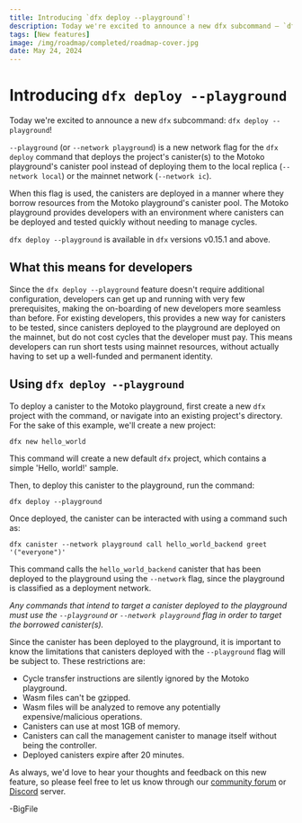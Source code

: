 ```yaml
---
title: Introducing `dfx deploy --playground`!
description: Today we're excited to announce a new dfx subcommand — `dfx deploy --playground`!
tags: [New features]
image: /img/roadmap/completed/roadmap-cover.jpg
date: May 24, 2024
---
```


# Introducing `dfx deploy --playground`

Today we're excited to announce a new `dfx` subcommand: `dfx deploy --playground`!

`--playground` (or `--network playground`) is a new network flag for the `dfx deploy` command that deploys the project's canister(s) to the Motoko playground's canister pool instead of deploying them to the local replica (`--network local`) or the mainnet network (`--network ic`). 

When this flag is used, the canisters are deployed in a manner where they borrow resources from the Motoko playground's canister pool. The Motoko playground provides developers with an environment where canisters can be deployed and tested quickly without needing to manage cycles.

`dfx deploy --playground` is available in `dfx` versions v0.15.1 and above.

## What this means for developers

Since the `dfx deploy --playground` feature doesn't require additional configuration, developers can get up and running with very few prerequisites, making the on-boarding of new developers more seamless than before. For existing developers, this provides a new way for canisters to be tested, since canisters deployed to the playground are deployed on the mainnet, but do not cost cycles that the developer must pay. This means developers can run short tests using mainnet resources, without actually having to set up a well-funded and permanent identity. 

## Using `dfx deploy --playground`

To deploy a canister to the Motoko playground, first create a new `dfx` project with the command, or navigate into an existing project's directory. For the sake of this example, we'll create a new project:

```
dfx new hello_world
```

This command will create a new default `dfx` project, which contains a simple 'Hello, world!' sample.

Then, to deploy this canister to the playground, run the command:

```
dfx deploy --playground
```

Once deployed, the canister can be interacted with using a command such as:

```
dfx canister --network playground call hello_world_backend greet '("everyone")'
```

This command calls the `hello_world_backend` canister that has been deployed to the playground using the `--network` flag, since the playground is classified as a deployment network. 

*Any commands that intend to target a canister deployed to the playground must use the `--playground` or `--network playground` flag in order to target the borrowed canister(s).*

Since the canister has been deployed to the playground, it is important to know the limitations that canisters deployed with the `--playground` flag will be subject to. These restrictions are:

- Cycle transfer instructions are silently ignored by the Motoko playground.
- Wasm files can't be gzipped.
- Wasm files will be analyzed to remove any potentially expensive/malicious operations.
- Canisters can use at most 1GB of memory.
- Canisters can call the management canister to manage itself without being the controller.
- Deployed canisters expire after 20 minutes.

As always, we'd love to hear your thoughts and feedback on this new feature, so please feel free to let us know through our [community forum](https://forum.thebigfile.com/) or [Discord](https://discord.gg/nyTAmMntqp) server. 

-BigFile

